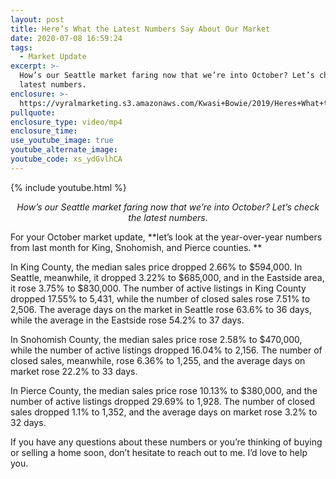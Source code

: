 ```yaml
---
layout: post
title: Here’s What the Latest Numbers Say About Our Market
date: 2020-07-08 16:59:24
tags:
  - Market Update
excerpt: >-
  How’s our Seattle market faring now that we’re into October? Let’s check the
  latest numbers.
enclosure: >-
  https://vyralmarketing.s3.amazonaws.com/Kwasi+Bowie/2019/Heres+What+the+Latest+Numbers+Say+About+Our+Market.mp4
pullquote:
enclosure_type: video/mp4
enclosure_time:
use_youtube_image: true
youtube_alternate_image:
youtube_code: xs_ydGvlhCA
---
```


{% include youtube.html %}

<p style="text-align: center;"><em>How’s our Seattle market faring now that we’re into October? Let’s check the latest numbers.</em></p>

For your October market update, **let’s look at the year-over-year numbers from last month for King, Snohomish, and Pierce counties. **

In King County, the median sales price dropped 2.66% to $594,000. In Seattle, meanwhile, it dropped 3.22% to $685,000, and in the Eastside area, it rose 3.75% to $830,000. The number of active listings in King County dropped 17.55% to 5,431, while the number of closed sales rose 7.51% to 2,506. The average days on the market in Seattle rose 63.6% to 36 days, while the average in the Eastside rose 54.2% to 37 days.

In Snohomish County, the median sales price rose 2.58% to $470,000, while the number of active listings dropped 16.04% to 2,156. The number of closed sales, meanwhile, rose 6.36% to 1,255, and the average days on market rose 22.2% to 33 days.

In Pierce County, the median sales price rose 10.13% to $380,000, and the number of active listings dropped 29.69% to 1,928. The number of closed sales dropped 1.1% to 1,352, and the average days on market rose 3.2% to 32 days.

If you have any questions about these numbers or you’re thinking of buying or selling a home soon, don’t hesitate to reach out to me. I’d love to help you.